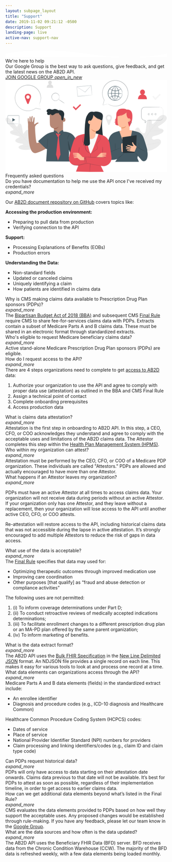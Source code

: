 ```yaml
---
layout: subpage_layout
title: "Support"
date: 2019-11-02 09:21:12 -0500
description: Support
landing-page: live
active-nav: support-nav
---
```


<script type="text/javascript">
  $(document).ready(function () {
    $('.card-header').on('click', function (event) {
      $(this).parent().find('.card-expand').toggleClass('icon-flipped');
    });
  });
</script>


<section class="bg-white page-section py-5 pb-10" role="main">
  <svg preserveAspectRatio="xMidYMin slice" class="shape-divider" version="1.1" xmlns="http://www.w3.org/2000/svg"
    xmlns:xlink="http://www.w3.org/1999/xlink" x="0px" y="0px" viewBox="0 0 1034.2 43.8"
    style="enable-background:new 0 0 1034.2 43.8;" xml:space="preserve" alt="divider">
    <path fill="#ffffff" d="M0,21.3c0,0,209.3-48,517.1,0s517.1,0,517.1,0v22.5H0V21.3z" />
  </svg>
  <div class="container">
    <div class="row">
      <div class="col-lg-5">
        <div class="header-title">We're here to help</div>
        Our Google Group is the best way to ask questions, give feedback, and get the latest news on the AB2D API.
        <div class="google-group-wrapper mb-3 mt-4">
          <a class="join-our-google-group" href="https://groups.google.com/u/1/g/cms-ab2d-api" target="_blank">
            JOIN GOOGLE GROUP
            <i class="material-icons pl-1 external-icon">open_in_new</i>
          </a>
        </div>
      </div>
      <div class="col-lg-7">
        <img src="assets/img/experts.svg" alt="experts" />
      </div>
    </div>
    <div class="header-title mb-3 mt-5">
      Frequently asked questions
    </div>
    <div id="accordion-support" class="accordion-white-bg">
      <div class="card">
        <div class="card-header" id="headingEighteen" data-toggle="collapse" data-target="#collapseEighteen"
          aria-expanded="false" aria-controls="collapseSEighteen">
          <div class="mb-0 card-header-h5">
            Do you have documentation to help me use the API once I've received my credentials?
          </div>
          <i class="material-icons card-expand">expand_more</i>
        </div>
        <div id="collapseEighteen" class="collapse" aria-labelledby="headingEighteen">
          <div class="card-body">
            <p>
              Our <a href="https://github.com/CMSgov/ab2d-pdp-documentation" rel="noopener noreferrer" target="_blank">AB2D document repository on GitHub</a> covers topics like:
            </p>
            <p>
              <strong class="ds-u-font-weight--bold">Accessing the production environment:</strong>
            <ul class="ds-c-list">
              <li>Preparing to pull data from production</li>
              <li>Verifying connection to the API</li>
            </ul>
            </p>
            <p>
              <strong class="ds-u-font-weight--bold">Support:</strong>
            <ul class="ds-c-list">
              <li>Processing Explanations of Benefits (EOBs)</li>
              <li>Production errors</li>
            </ul>
            </p>
            <p>
              <strong class="ds-u-font-weight--bold">Understanding the Data:</strong>
            <ul class="ds-c-list">
              <li>Non-standard fields</li>
              <li>Updated or canceled claims</li>
              <li>Uniquely identifying a claim</li>
              <li>How patients are identified in claims data</li>
            </ul>
            </p>
          </div>
        </div>
      </div>
      <div class="card">
        <div class="card-header" id="headingOne" data-toggle="collapse" data-target="#collapseOne" aria-expanded="false"
          aria-controls="collapseOne">
          <div class="mb-0 card-header-h5">
            Why is CMS making claims data available to Prescription Drug Plan sponsors (PDPs)? 
          </div>
          <i class="material-icons card-expand">expand_more</i>
        </div>
        <div id="collapseOne" class="collapse" aria-labelledby="headingOne" data-parent="#accordion">
          <div class="card-body">
            The <a href="https://www.congress.gov/bill/115th-congress/house-bill/1892/text" target="_blank">Bipartisan Budget Act of 2018 (BBA)</a> and subsequent CMS <a href="https://www.federalregister.gov/documents/2019/04/16/2019-06822/medicare-and-medicaid-programs-policy-and-technical-changes-to-the-medicare-advantage-medicare#page-15745" target="_blank">Final Rule</a> require CMS to share fee-for-services claims data with PDPs. Extracts contain a subset of Medicare Parts A and B claims data. These must be shared in an electronic format through standardized extracts. 
          </div>
        </div>
      </div> <!-- End Card -->
      <div class="card">
        <div class="card-header" id="headingThree" data-toggle="collapse" data-target="#collapseThree"
          aria-expanded="false" aria-controls="collapseThree">
          <div class="mb-0 card-header-h5">
            Who's eligible to request Medicare beneficiary claims data?
          </div>
          <i class="material-icons card-expand">expand_more</i>
        </div>
        <div id="collapseThree" class="collapse" aria-labelledby="headingThree" data-parent="#accordion">
          <div class="card-body">
            Active stand-alone Medicare Prescription Drug Plan sponsors (PDPs) are eligible.
          </div>
        </div>
      </div> <!-- End Card -->
      <div class="card">
        <div class="card-header" id="headingFour" data-toggle="collapse" data-target="#collapseFour"
          aria-expanded="false" aria-controls="collapseFour">
          <div class="mb-0 card-header-h5">
            How do I request access to the API?
          </div>
          <i class="material-icons card-expand">expand_more</i>
        </div>
        <div id="collapseFour" class="collapse" aria-labelledby="headingTwo" data-parent="#accordion">
          <div class="card-body">
            There are 4 steps organizations need to complete to get <a href="https://ab2d.cms.gov/accessing-claims-data.html" target="_blank">access to AB2D</a> data:
            <ol class="ds-c-list">
              <li>
                Authorize your organization to use the API and agree to comply with proper data use (attestation) as outlined in the BBA and CMS Final Rule
              </li>
              <li>
                Assign a technical point of contact
              </li>
              <li>
                Complete onboarding prerequisites
              </li>
              <li>
                Access production data
              </li>
            </ol>
          </div>
        </div>
      </div> <!-- End Card -->
      <div class="card">
        <div class="card-header" id="headingSix" data-toggle="collapse" data-target="#collapseSix" aria-expanded="false"
          aria-controls="collapseSix">
          <div class="mb-0 card-header-h5">
            What is claims data attestation?
          </div>
          <i class="material-icons card-expand">expand_more</i>
        </div>
        <div id="collapseSix" class="collapse" aria-labelledby="headingSix">
          <div class="card-body">
            Attestation is the first step in onboarding to AB2D API. In this step, a CEO, CFO, or COO acknowledges they understand and agree to comply with the acceptable uses and limitations of the AB2D claims data. The Attestor completes this step within the <a href="https://www.cms.gov/Research-Statistics-Data-and-Systems/Computer-Data-and-Systems/HPMS/Overview" target="_blank">Health Plan Management System (HPMS)</a>.
          </div>
        </div>
      </div> <!-- End Card -->
      <div class="card">
        <div class="card-header" id="headingSeven" data-toggle="collapse" data-target="#collapseSeven"
          aria-expanded="false" aria-controls="collapseSeven">
          <div class="mb-0 card-header-h5">
            Who within my organization can attest?
          </div>
          <i class="material-icons card-expand">expand_more</i>
        </div>
        <div id="collapseSeven" class="collapse" aria-labelledby="headingSeven">
          <div class="card-body">
            Attestation must be performed by the CEO, CFO, or COO of a Medicare PDP organization. These individuals are called "Attestors." PDPs are allowed and actually encouraged to have more than one Attestor.
          </div>
        </div>
      </div> <!-- End Card -->
      <div class="card">
        <div class="card-header" id="headingEight" data-toggle="collapse" data-target="#collapseEight"
          aria-expanded="false" aria-controls="collapseEight">
          <div class="mb-0 card-header-h5">
            What happens if an Attestor leaves my organization?
          </div>
          <i class="material-icons card-expand">expand_more</i>
        </div>
        <div id="collapseEight" class="collapse" aria-labelledby="headingEight">
          <div class="card-body">
            <p>
              PDPs must have an active Attestor at all times to access claims data. Your organization will not receive data during periods without an active Attestor. If your organization only has one Attestor, and they leave without a replacement, then your organization will lose access to the API until another active CEO, CFO, or COO attests.
            </p>
            <p>
              Re-attestation will restore access to the API, including historical claims data that was not accessible during the lapse in active attestation. It’s strongly encouraged to add multiple Attestors to reduce the risk of gaps in data access.
            </p>
          </div>
        </div>
      </div> <!-- End Card -->
      <div class="card">
        <div class="card-header" id="headingNine" data-toggle="collapse" data-target="#collapseNine"
          aria-expanded="false" aria-controls="collapseNine">
          <div class="mb-0 card-header-h5">
            What use of the data is acceptable?
          </div>
          <i class="material-icons card-expand">expand_more</i>
        </div>
        <div id="collapseNine" class="collapse" aria-labelledby="headingNine">
          <div class="card-body">
            The <a href="https://www.federalregister.gov/documents/2019/04/16/2019-06822/medicare-and-medicaid-programs-policy-and-technical-changes-to-the-medicare-advantage-medicare#page-15745" target="_blank">Final Rule</a> specifies that data may used for:
            <ul class="ds-c-list">
              <li>
                Optimizing therapeutic outcomes through improved medication use
              </li>
              <li>
                Improving care coordination
              </li>
              <li>
                Other purposes [that qualify] as “fraud and abuse detection or compliance activities”
              </li>
            </ul>
            <p>
              The following uses are not permitted:
            </p>
            <ol class="ds-c-list">
              <li>
                (i) To inform coverage determinations under Part D;
              </li>
              <li>
                (ii) To conduct retroactive reviews of medically accepted indications determinations;
              </li>
              <li>
                (iii) To facilitate enrollment changes to a different prescription drug plan or an MA-PD plan offered by the same parent organization;
              </li>
              <li>
                (iv) To inform marketing of benefits.
              </li>
            </ol>
          </div>
        </div>
      </div> <!-- End Card -->
      <div class="card">
        <div class="card-header" id="headingTwelve" data-toggle="collapse" data-target="#collapseTwelve"
          aria-expanded="false" aria-controls="collapseTwelve">
          <div class="mb-0 card-header-h5">
            What is the data extract format?
          </div>
          <i class="material-icons card-expand">expand_more</i>
        </div>
        <div id="collapseTwelve" class="collapse" aria-labelledby="headingTwelve">
          <div class="card-body">
            The AB2D API uses the <a href="http://build.fhir.org/ig/HL7/VhDir/bulk-data.html" target="_blank">Bulk FHIR Specification</a> in the <a href="https://github.com/ndjson/ndjson-spec" target="_blank">New Line Delimited JSON</a> format. An NDJSON file provides a single record on each line. This makes it easy for various tools to look at and process one record at a time.
          </div>
        </div>
      </div> <!-- End Card -->
      <div class="card">
        <div class="card-header" id="headingThirteen" data-toggle="collapse" data-target="#collapseThirteen"
          aria-expanded="false" aria-controls="collapseThirteen">
          <div class="mb-0 card-header-h5">
            What data elements can organizations access through the API?
          </div>
          <i class="material-icons card-expand">expand_more</i>
        </div>
        <div id="collapseThirteen" class="collapse" aria-labelledby="headingThirteen">
          <div class="card-body">
            Medicare Parts A and B data elements (fields) in the standardized extract include:
            <ul class="ds-c-list">
              <li>
                An enrollee identifier
              </li>
              <li>
                Diagnosis and procedure codes (e.g., ICD-10 diagnosis and Healthcare Common)
              </li>
            </ul>
            Healthcare Common Procedure Coding System (HCPCS) codes:
            <ul class="ds-c-list">
              <li>
                Dates of service
              </li>
              <li>
                Place of service
              </li>
              <li>
                National Provider Identifier Standard (NPI) numbers for providers
              </li>
              <li>
                Claim processing and linking identifiers/codes (e.g., claim ID and claim type code)
              </li>
            </ul>
          </div>
        </div>
      </div> <!-- End Card -->
      <div class="card">
        <div class="card-header" id="headingFifteen" data-toggle="collapse" data-target="#collapseFifteen"
          aria-expanded="false" aria-controls="collapseFifteen">
          <div class="mb-0 card-header-h5">
            Can PDPs request historical data?
          </div>
          <i class="material-icons card-expand">expand_more</i>
        </div>
        <div id="collapseFifteen" class="collapse" aria-labelledby="headingFifteen">
          <div class="card-body">
            PDPs will only have access to data starting on their attestation date onwards. Claims data previous to that date will not be available. It’s best for PDPs to attest as soon as possible, regardless of their implementation timeline, in order to get access to earlier claims data.
          </div>
        </div>
      </div> <!-- End Card -->
      <div class="card">
        <div class="card-header" id="headingSixteen" data-toggle="collapse" data-target="#collapseSixteen"
          aria-expanded="false" aria-controls="collapseSixteen">
          <div class="mb-0 card-header-h5">
            How can we get additional data elements beyond what’s listed in the Final Rule?
          </div>
          <i class="material-icons card-expand">expand_more</i>
        </div>
        <div id="collapseSixteen" class="collapse" aria-labelledby="headingSixteen">
          <div class="card-body">
            CMS evaluates the data elements provided to PDPs based on how well they support the acceptable uses. Any proposed changes would be established through rule-making. If you have any feedback, please let our team know in the <a href="https://groups.google.com/u/1/g/cms-ab2d-api" target="_blank">Google Group</a>.
          </div>
        </div>
      </div> <!-- End Card -->
      <div class="card">
        <div class="card-header" id="headingSeventeen" data-toggle="collapse" data-target="#collapseSeventeen"
          aria-expanded="false" aria-controls="collapseSeventeen">
          <div class="mb-0 card-header-h5">
            What are the data sources and how often is the data updated?
          </div>
          <i class="material-icons card-expand">expand_more</i>
        </div>
        <div id="collapseSeventeen" class="collapse" aria-labelledby="headingSeventeen">
          <div class="card-body">
            The AB2D API uses the Beneficiary FHIR Data (BFD) server. BFD receives data from the Chronic Condition Warehouse (CCW). The majority of the BFD data is refreshed weekly, with a few data elements being loaded monthly.
          </div>
        </div>
      </div> <!-- End Card -->
    </div>
  </div>
</section>